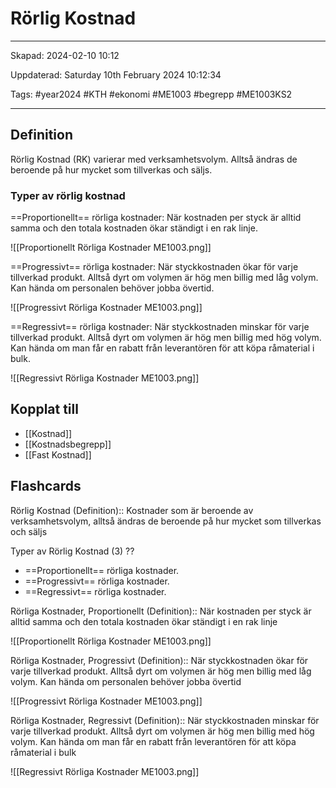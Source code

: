 # Rörlig Kostnad

---

Skapad: 2024-02-10 10:12

Uppdaterad: Saturday 10th February 2024 10:12:34

Tags: #year2024 #KTH #ekonomi #ME1003 #begrepp #ME1003KS2

---

## Definition

Rörlig Kostnad (RK) varierar med verksamhetsvolym. Alltså ändras de beroende på hur mycket som tillverkas och säljs.

### Typer av rörlig kostnad

==Proportionellt== rörliga kostnader:
När kostnaden per styck är alltid samma och den totala kostnaden ökar ständigt i en rak linje.

![[Proportionellt Rörliga Kostnader ME1003.png]]

==Progressivt== rörliga kostnader:
När styckkostnaden ökar för varje tillverkad produkt. Alltså dyrt om volymen är hög men billig med låg volym. Kan hända om personalen behöver jobba övertid.

![[Progressivt Rörliga Kostnader ME1003.png]]

==Regressivt== rörliga kostnader:
När styckkostnaden minskar för varje tillverkad produkt. Alltså dyrt om volymen är hög men billig med hög volym. Kan hända om man får en rabatt från leverantören för att köpa råmaterial i bulk.

![[Regressivt Rörliga Kostnader ME1003.png]]

## Kopplat till

- [[Kostnad]]
- [[Kostnadsbegrepp]]
- [[Fast Kostnad]]

## Flashcards

Rörlig Kostnad (Definition):: Kostnader som är beroende av verksamhetsvolym, alltså ändras de beroende på hur mycket som tillverkas och säljs
<!--SR:!2024-02-10,4,270!2024-02-17,4,272-->

Typer av Rörlig Kostnad (3)
??
- ==Proportionellt== rörliga kostnader.
- ==Progressivt== rörliga kostnader.
- ==Regressivt== rörliga kostnader.
<!--SR:!2024-02-17,4,276!2024-02-18,4,279-->

Rörliga Kostnader, Proportionellt (Definition):: När kostnaden per styck är alltid samma och den totala kostnaden ökar ständigt i en rak linje
<!--SR:!2024-02-18,4,279!2024-02-17,4,278-->
![[Proportionellt Rörliga Kostnader ME1003.png]]

Rörliga Kostnader, Progressivt (Definition):: När styckkostnaden ökar för varje tillverkad produkt. Alltså dyrt om volymen är hög men billig med låg volym. Kan hända om personalen behöver jobba övertid
<!--SR:!2024-02-17,4,272!2024-02-18,4,279-->
![[Progressivt Rörliga Kostnader ME1003.png]]

Rörliga Kostnader, Regressivt (Definition):: När styckkostnaden minskar för varje tillverkad produkt. Alltså dyrt om volymen är hög men billig med hög volym. Kan hända om man får en rabatt från leverantören för att köpa råmaterial i bulk
<!--SR:!2024-02-18,4,279!2024-02-16,3,252-->
![[Regressivt Rörliga Kostnader ME1003.png]]
